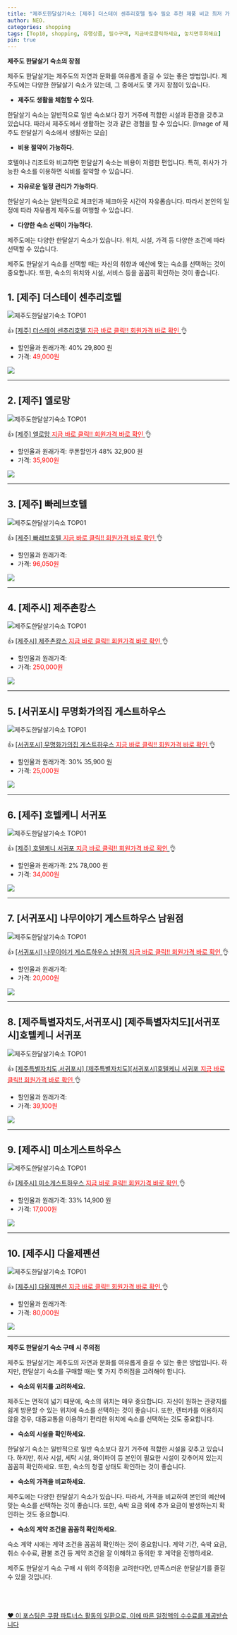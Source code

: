 ```yaml
---
title: "제주도한달살기숙소 [제주] 더스테이 센추리호텔 필수 필요 추천 제품 비교 최저 가격 비교 장점 구매 후기 구매평"
author: NEO.
categories: shopping
tags: [Top10, shopping, 유행상품, 필수구매, 지금바로클릭하세요, 놓치면후회해요]
pin: true
---
```

**제주도 한달살기 숙소의 장점**

제주도 한달살기는 제주도의 자연과 문화를 여유롭게 즐길 수 있는 좋은 방법입니다. 제주도에는 다양한 한달살기 숙소가 있는데, 그 중에서도 몇 가지 장점이 있습니다.

* **제주도 생활을 체험할 수 있다.**

한달살기 숙소는 일반적으로 일반 숙소보다 장기 거주에 적합한 시설과 환경을 갖추고 있습니다. 따라서 제주도에서 생활하는 것과 같은 경험을 할 수 있습니다.
[Image of 제주도 한달살기 숙소에서 생활하는 모습]

* **비용 절약이 가능하다.**

호텔이나 리조트와 비교하면 한달살기 숙소는 비용이 저렴한 편입니다. 특히, 취사가 가능한 숙소를 이용하면 식비를 절약할 수 있습니다.

* **자유로운 일정 관리가 가능하다.**

한달살기 숙소는 일반적으로 체크인과 체크아웃 시간이 자유롭습니다. 따라서 본인의 일정에 따라 자유롭게 제주도를 여행할 수 있습니다.

* **다양한 숙소 선택이 가능하다.**

제주도에는 다양한 한달살기 숙소가 있습니다. 위치, 시설, 가격 등 다양한 조건에 따라 선택할 수 있습니다.

제주도 한달살기 숙소를 선택할 때는 자신의 취향과 예산에 맞는 숙소를 선택하는 것이 중요합니다. 또한, 숙소의 위치와 시설, 서비스 등을 꼼꼼히 확인하는 것이 좋습니다.

   

## 1. [제주] 더스테이 센추리호텔

![제주도한달살기숙소 TOP01](https://thumbnail10.coupangcdn.com/thumbnails/remote/490x490ex/image/travel_reactor/travelSeller/hotel/A00111416/a9295cbd-1a02-4d5c-b740-b9b1bdfa3d96.jpg)


👍 [[제주] 더스테이 센추리호텔 <font color=red> 지금 바로 클릭!! 회원가격 바로 확인 </font> ](https://link.coupang.com/re/AFFTDP?lptag=AF3617701&subid=GithubCoopas&pageKey=77754769&traceid=V0-153&itemId=None&vendorItemId=None) 👌 


- 할인율과 원래가격: 40%  29,800   원
- 가격: <span style='color:red'>49,000원</span>

[![](/discount_price.png)](https://link.coupang.com/re/AFFTDP?lptag=AF3617701&subid=GithubCoopas&pageKey=77754769&traceid=V0-153&itemId=None&vendorItemId=None)

---


   

## 2. [제주] 엘로망 

![제주도한달살기숙소 TOP01](https://thumbnail6.coupangcdn.com/thumbnails/remote/490x490ex/image/travel_reactor/travelSeller/resort/A00570952/aa8e0e75-5aa0-446f-99bb-ebde56d77f98.jpg)


👍 [[제주] 엘로망  <font color=red> 지금 바로 클릭!! 회원가격 바로 확인 </font> ](https://link.coupang.com/re/AFFTDP?lptag=AF3617701&subid=GithubCoopas&pageKey=10000000630819&traceid=V0-153&itemId=None&vendorItemId=None) 👌 


- 할인율과 원래가격: 쿠폰할인가 48%  32,900   원
- 가격: <span style='color:red'>35,900원</span>

[![](/discount_price.png)](https://link.coupang.com/re/AFFTDP?lptag=AF3617701&subid=GithubCoopas&pageKey=10000000630819&traceid=V0-153&itemId=None&vendorItemId=None)

---


   

## 3. [제주] 빠레브호텔

![제주도한달살기숙소 TOP01](https://thumbnail8.coupangcdn.com/thumbnails/remote/490x490ex/image/travel_reactor/travelConnect/hotel/A00201450/fd7e1a58-ed44-44a2-9884-ed7102c4bcf8.jpg)


👍 [[제주] 빠레브호텔 <font color=red> 지금 바로 클릭!! 회원가격 바로 확인 </font> ](https://link.coupang.com/re/AFFTDP?lptag=AF3617701&subid=GithubCoopas&pageKey=10000002831183&traceid=V0-153&itemId=None&vendorItemId=None) 👌 


- 할인율과 원래가격: 
- 가격: <span style='color:red'>96,050원</span>

[![](/discount_price.png)](https://link.coupang.com/re/AFFTDP?lptag=AF3617701&subid=GithubCoopas&pageKey=10000002831183&traceid=V0-153&itemId=None&vendorItemId=None)

---


   

## 4. [제주시] 제주촌캉스

![제주도한달살기숙소 TOP01](https://thumbnail9.coupangcdn.com/thumbnails/remote/490x490ex/image/travel_reactor/static/booking/image/pension/ddnayo/12098540-9b7b-4f54-a2b9-379dc1ea652c.jpg)


👍 [[제주시] 제주촌캉스 <font color=red> 지금 바로 클릭!! 회원가격 바로 확인 </font> ](https://link.coupang.com/re/AFFTDP?lptag=AF3617701&subid=GithubCoopas&pageKey=10000000674317&traceid=V0-153&itemId=None&vendorItemId=None) 👌 


- 할인율과 원래가격: 
- 가격: <span style='color:red'>250,000원</span>

[![](/discount_price.png)](https://link.coupang.com/re/AFFTDP?lptag=AF3617701&subid=GithubCoopas&pageKey=10000000674317&traceid=V0-153&itemId=None&vendorItemId=None)

---


   

## 5. [서귀포시] 무명화가의집 게스트하우스

![제주도한달살기숙소 TOP01](https://thumbnail9.coupangcdn.com/thumbnails/remote/490x490ex/image/travel_reactor/static/booking/image/pension/ddnayo/630105e0-5566-49dd-a540-26497c287ee9.jpg)


👍 [[서귀포시] 무명화가의집 게스트하우스 <font color=red> 지금 바로 클릭!! 회원가격 바로 확인 </font> ](https://link.coupang.com/re/AFFTDP?lptag=AF3617701&subid=GithubCoopas&pageKey=112908843&traceid=V0-153&itemId=None&vendorItemId=None) 👌 


- 할인율과 원래가격: 30%  35,900   원
- 가격: <span style='color:red'>25,000원</span>

[![](/discount_price.png)](https://link.coupang.com/re/AFFTDP?lptag=AF3617701&subid=GithubCoopas&pageKey=112908843&traceid=V0-153&itemId=None&vendorItemId=None)

---


   

## 6. [제주] 호텔케니 서귀포

![제주도한달살기숙소 TOP01](https://thumbnail10.coupangcdn.com/thumbnails/remote/490x490ex/image/travel_reactor/travelConnect/hotel/A00201450/a804f2af-c501-4a03-9d52-15dafe8042ab.jpg)


👍 [[제주] 호텔케니 서귀포 <font color=red> 지금 바로 클릭!! 회원가격 바로 확인 </font> ](https://link.coupang.com/re/AFFTDP?lptag=AF3617701&subid=GithubCoopas&pageKey=10000002831260&traceid=V0-153&itemId=None&vendorItemId=None) 👌 


- 할인율과 원래가격: 2%  78,000   원
- 가격: <span style='color:red'>34,000원</span>

[![](/discount_price.png)](https://link.coupang.com/re/AFFTDP?lptag=AF3617701&subid=GithubCoopas&pageKey=10000002831260&traceid=V0-153&itemId=None&vendorItemId=None)

---


   

## 7. [서귀포시] 나무이야기 게스트하우스 남원점

![제주도한달살기숙소 TOP01](https://thumbnail6.coupangcdn.com/thumbnails/remote/490x490ex/image/travel_reactor/static/booking/image/pension/ddnayo/2df20664-3c32-4a5f-8451-f02812936faf.jpg)


👍 [[서귀포시] 나무이야기 게스트하우스 남원점 <font color=red> 지금 바로 클릭!! 회원가격 바로 확인 </font> ](https://link.coupang.com/re/AFFTDP?lptag=AF3617701&subid=GithubCoopas&pageKey=112902289&traceid=V0-153&itemId=None&vendorItemId=None) 👌 


- 할인율과 원래가격: 
- 가격: <span style='color:red'>20,000원</span>

[![](/discount_price.png)](https://link.coupang.com/re/AFFTDP?lptag=AF3617701&subid=GithubCoopas&pageKey=112902289&traceid=V0-153&itemId=None&vendorItemId=None)

---


   

## 8. [제주특별자치도,서귀포시] [제주특별자치도][서귀포시]호텔케니 서귀포

![제주도한달살기숙소 TOP01](https://thumbnail9.coupangcdn.com/thumbnails/remote/490x490ex/image/travel_reactor/travelConnect/hotel/A00246702/b3ec314d-b39f-44ca-b534-c77edeb0fc85.jpg)


👍 [[제주특별자치도,서귀포시] [제주특별자치도][서귀포시]호텔케니 서귀포 <font color=red> 지금 바로 클릭!! 회원가격 바로 확인 </font> ](https://link.coupang.com/re/AFFTDP?lptag=AF3617701&subid=GithubCoopas&pageKey=10000002558007&traceid=V0-153&itemId=None&vendorItemId=None) 👌 


- 할인율과 원래가격: 
- 가격: <span style='color:red'>39,100원</span>

[![](/discount_price.png)](https://link.coupang.com/re/AFFTDP?lptag=AF3617701&subid=GithubCoopas&pageKey=10000002558007&traceid=V0-153&itemId=None&vendorItemId=None)

---


   

## 9. [제주시] 미소게스트하우스

![제주도한달살기숙소 TOP01](https://thumbnail7.coupangcdn.com/thumbnails/remote/490x490ex/image/travel_reactor/static/booking/image/pension/ddnayo/5a299e5d-caa6-4937-b302-b57724a77be7.jpg)


👍 [[제주시] 미소게스트하우스 <font color=red> 지금 바로 클릭!! 회원가격 바로 확인 </font> ](https://link.coupang.com/re/AFFTDP?lptag=AF3617701&subid=GithubCoopas&pageKey=164979288&traceid=V0-153&itemId=None&vendorItemId=None) 👌 


- 할인율과 원래가격: 33%  14,900   원
- 가격: <span style='color:red'>17,000원</span>

[![](/discount_price.png)](https://link.coupang.com/re/AFFTDP?lptag=AF3617701&subid=GithubCoopas&pageKey=164979288&traceid=V0-153&itemId=None&vendorItemId=None)

---


   

## 10. [제주시] 다올제펜션

![제주도한달살기숙소 TOP01](https://thumbnail7.coupangcdn.com/thumbnails/remote/490x490ex/image/travel_reactor/static/booking/image/pension/ddnayo/b9635f90-1399-416c-8045-bad165536c09.jpg)


👍 [[제주시] 다올제펜션 <font color=red> 지금 바로 클릭!! 회원가격 바로 확인 </font> ](https://link.coupang.com/re/AFFTDP?lptag=AF3617701&subid=GithubCoopas&pageKey=173491979&traceid=V0-153&itemId=None&vendorItemId=None) 👌 


- 할인율과 원래가격: 
- 가격: <span style='color:red'>80,000원</span>

[![](/discount_price.png)](https://link.coupang.com/re/AFFTDP?lptag=AF3617701&subid=GithubCoopas&pageKey=173491979&traceid=V0-153&itemId=None&vendorItemId=None)

---
**제주도 한달살기 숙소 구매 시 주의점**

제주도 한달살기는 제주도의 자연과 문화를 여유롭게 즐길 수 있는 좋은 방법입니다. 하지만, 한달살기 숙소를 구매할 때는 몇 가지 주의점을 고려해야 합니다.

* **숙소의 위치를 고려하세요.**

제주도는 면적이 넓기 때문에, 숙소의 위치는 매우 중요합니다. 자신이 원하는 관광지를 쉽게 방문할 수 있는 위치에 숙소를 선택하는 것이 좋습니다. 또한, 렌터카를 이용하지 않을 경우, 대중교통을 이용하기 편리한 위치에 숙소를 선택하는 것도 중요합니다.

* **숙소의 시설을 확인하세요.**

한달살기 숙소는 일반적으로 일반 숙소보다 장기 거주에 적합한 시설을 갖추고 있습니다. 하지만, 취사 시설, 세탁 시설, 와이파이 등 본인이 필요한 시설이 갖추어져 있는지 꼼꼼히 확인하세요. 또한, 숙소의 청결 상태도 확인하는 것이 좋습니다.

* **숙소의 가격을 비교하세요.**

제주도에는 다양한 한달살기 숙소가 있습니다. 따라서, 가격을 비교하여 본인의 예산에 맞는 숙소를 선택하는 것이 좋습니다. 또한, 숙박 요금 외에 추가 요금이 발생하는지 확인하는 것도 중요합니다.

* **숙소의 계약 조건을 꼼꼼히 확인하세요.**

숙소 계약 시에는 계약 조건을 꼼꼼히 확인하는 것이 중요합니다. 계약 기간, 숙박 요금, 취소 수수료, 환불 조건 등 계약 조건을 잘 이해하고 동의한 후 계약을 진행하세요.

제주도 한달살기 숙소 구매 시 위의 주의점을 고려한다면, 만족스러운 한달살기를 즐길 수 있을 것입니다.<br><br><br><br><br> [ ❤  이 포스팅은 쿠팡 파트너스 활동의 일환으로, 이에 따른 일정액의 수수료를 제공받습니다](https://link.coupang.com/a/bcEFyh)